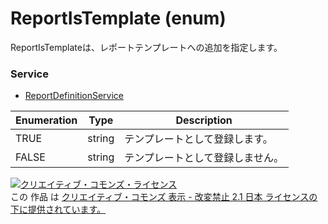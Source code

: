# ReportIsTemplate (enum)
ReportIsTemplateは、レポートテンプレートへの追加を指定します。

### Service
+ [ReportDefinitionService](../services/ReportDefinitionService.md)

| Enumeration | Type | Description | 
|---|---|---|
| TRUE| string| テンプレートとして登録します。 |
| FALSE| string| テンプレートとして登録しません。|

<a rel="license" href="http://creativecommons.org/licenses/by-nd/2.1/jp/"><img alt="クリエイティブ・コモンズ・ライセンス" style="border-width:0" src="https://i.creativecommons.org/l/by-nd/2.1/jp/88x31.png" /></a><br />この 作品 は <a rel="license" href="http://creativecommons.org/licenses/by-nd/2.1/jp/">クリエイティブ・コモンズ 表示 - 改変禁止 2.1 日本 ライセンスの下に提供されています。</a>
